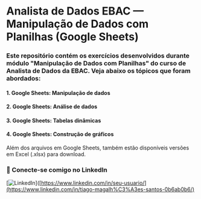 # Analista de Dados EBAC — Manipulação de Dados com Planilhas (Google Sheets)

### Este repositório contém  os exercícios desenvolvidos durante módulo "Manipulação de Dados com Planilhas" do curso de Analista de Dados da EBAC. Veja abaixo os tópicos que foram abordados:
 #### 1. Google Sheets: Manipulação de dados
 #### 2. Google Sheets: Análise de dados
 #### 3. Google Sheets: Tabelas dinâmicas
 #### 4. Google Sheets: Construção de gráficos

 Além dos arquivos em Google Sheets, também estão disponíveis versões em Excel (.xlsx) para download.

### 🤝 Conecte-se comigo no LinkedIn

[![LinkedIn](https://img.shields.io/badge/LinkedIn-Visitar_perfil-blue?logo=linkedin&style=flat-square)]([https://www.linkedin.com/in/seu-usuario/](https://www.linkedin.com/in/tiago-magalh%C3%A3es-santos-0b6ab0b6/)


